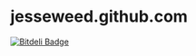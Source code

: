 jesseweed.github.com
====================

[![Bitdeli Badge](https://d2weczhvl823v0.cloudfront.net/jesseweed/jesseweed.github.com/trend.png)](https://bitdeli.com/free "Bitdeli Badge")

